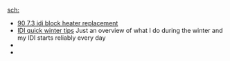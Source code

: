 [sch:](https://www.youtube.com/results?search_query=ford+7.3+IDI+block+heater)

- [90 7.3 idi block heater replacement](https://youtu.be/fzO_L7yqGJo)
- [IDI quick winter tips](https://youtu.be/3wCsYMyMPxM) Just an overview of what I do during the winter and my IDI starts reliably every day
- [](url)
- [](url)
